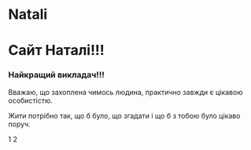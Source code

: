 # Natali
<html>
<head>
<meta charset="utf-8">
</head>
<body>
<h1>Сайт Наталі!!!</h1>
  <h3>Найкращий викладач!!!</h3>
  <p> Вважаю, що захоплена чимось людина, практично завжди є цікавою особистістю. </p>
  <p> Жити потрібно так, що б було, що згадати і що б з тобою було цікаво поруч.</p>
</body>
</html>
<html>
<head>
<meta charset="utf-8"
  <td> 1 </td>
  <td> 2 </td>
  </tr>
  <tr>
    <td colspan="2">
    </td>
  </tr>
  </body>
</html>
